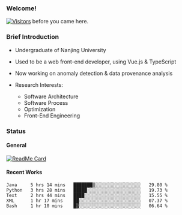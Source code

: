 ### Welcome!

[![Visitors](https://visitor-badge.laobi.icu/badge?page_id=HermitSun.HermitSun)]() before you came here.

### Brief Introduction

- Undergraduate of Nanjing University

- Used to be a web front-end developer, using Vue.js & TypeScript

- Now working on anomaly detection & data provenance analysis

- Research Interests: 
  - Software Architecture
  - Software Process
  - Optimization
  - Front-End Engineering

### Status

#### General

[![ReadMe Card](https://github-readme-stats.hermitsun.vercel.app/api?username=HermitSun&count_private=true&show_icons=true)]()

#### Recent Works

<!--START_SECTION:waka-->
```text
Java     5 hrs 14 mins   ███████▒░░░░░░░░░░░░░░░░░   29.80 % 
Python   3 hrs 28 mins   █████░░░░░░░░░░░░░░░░░░░░   19.73 % 
Text     2 hrs 44 mins   ████░░░░░░░░░░░░░░░░░░░░░   15.55 % 
XML      1 hr 17 mins    ██░░░░░░░░░░░░░░░░░░░░░░░   07.37 % 
Bash     1 hr 10 mins    █▓░░░░░░░░░░░░░░░░░░░░░░░   06.64 % 
```
<!--END_SECTION:waka-->
